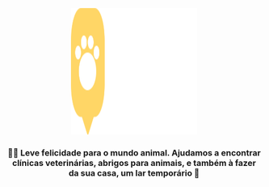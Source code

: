 <p align="center">
  <a>
    <img src="web/src/images/Logo.svg" height="250" width="250" alt="Unform" />
  </a>
</p>
<h3 align="center">
    🐶🐱 Leve felicidade para o mundo animal. Ajudamos a encontrar clínicas veterinárias, abrigos para 
    animais, e também à fazer da sua casa, um lar temporário 💛
</h3>
